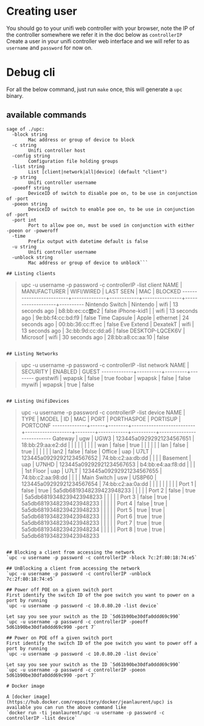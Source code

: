 # Creating user
You should go to your unifi web controller with your browser, note the IP of the controller somewhere we refer it in the doc below as `controllerIP`
Create a user in your unifi controller web interface and we will refer to as `username` and `password` for now on.

# Debug cli
For all the below command, just run `make` once, this will generate a `upc` binary.

## available commands
```
sage of ./upc:
  -block string
    	Mac address or group of device to block
  -c string
    	Unifi controller host
  -config string
    	Comfiguration file holding groups
  -list string
    	List [client|network|all|device] (default "client")
  -p string
    	Unifi controller username
  -poeoff string
    	DeviceID of switch to disable poe on, to be use in conjunction of -port
  -poeon string
    	DeviceID of switch to enable poe on, to be use in conjunction of -port
  -port int
    	Port to allow poe on, must be used in conjunction with either -poeon or -poweroff
  -time
    	Prefix output with datetime default is false
  -u string
    	Unifi controller username
  -unblock string
    	Mac address or group of device to unblock```

## Listing clients
```
> upc -u username -p password -c controllerIP -list client
          NAME          | MANUFACTURER | WIFI/WIRED |   LAST SEEN    |        MAC        | BLOCKED
-------------------------+--------------+------------+----------------+-------------------+----------
  Nintendo Switch        | Nintendo     | wifi       | 13 seconds ago | b8:bb:ec:cc:ab:e2 | false
  iPhone-kid1            |              | wifi       | 13 seconds ago | 9e:bb:f4:cc:bd:f9 | false
  Time Capsule           | Apple        | ethernet   | 24 seconds ago | 00:bb:36:cc:ff:ec | false
  Eve Extend             | DexatekT     | wifi       | 13 seconds ago | 3c:bb:9d:cc:dd:a6 | false
  DESKTOP-LQCEK6V        | Microsof     | wifi       | 30 seconds ago | 28:bb:a8:cc:aa:10 | false
```

## Listing Networks
```
> upc -u username -p password -c controllerIP -list network
     NAME    | SECURITY | ENABLED | GUEST
-------------+----------+---------+--------
  guestwifi  | wpapsk   | false   | true
  foobar     | wpapsk   | false   | false
  mywifi     | wpapsk   | true    | false
```

## Listing UnifiDevices
```
> upc -u username -p password -c controllerIP -list device
     NAME     | TYPE | MODEL  |            ID            |        MAC        |  PORT  | PORTHASPOE | PORTISUP |         PORTCONF
--------------+------+--------+--------------------------+-------------------+--------+------------+----------+---------------------------
  Gateway     | ugw  | UGW3   | 123445a09292921234567651 | 18:bb:29:aa:e2:dd |        |            |          |
              |      |        |                          |                   | wan    | false      | true     |
              |      |        |                          |                   | lan    | false      | true     |
              |      |        |                          |                   | lan2   | false      | false    |
  Office      | uap  | U7LT   | 123445a09292921234567652 | 74:bb:c2:aa:db:dd |        |            |          |
  Basement    | uap  | U7NHD  | 123445a09292921234567653 | b4:bb:e4:aa:f8:dd |        |            |          |
  1st Floor   | uap  | U7LT   | 123445a09292921234567655 | 74:bb:c2:aa:98:dd |        |            |          |
  Main Switch | usw  | US8P60 | 123445a09292921234567654 | 74:bb:c2:aa:0a:dd |        |            |          |
              |      |        |                          |                   | Port 1 | false      | true     | 5a5db6819348239423948233
              |      |        |                          |                   | Port 2 | false      | true     | 5a5db6819348239423948233
              |      |        |                          |                   | Port 3 | false      | true     | 5a5db6819348239423948233
              |      |        |                          |                   | Port 4 | false      | true     | 5a5db6819348239423948233
              |      |        |                          |                   | Port 5 | true       | true     | 5a5db6819348239423948233
              |      |        |                          |                   | Port 6 | true       | true     | 5a5db6819348239423948233
              |      |        |                          |                   | Port 7 | true       | true     | 5a5db6819348239423948234
              |      |        |                          |                   | Port 8 | true       | true     | 5a5db6819348239423948233
```

## Blocking a client from accessing the network
`upc -u username -p password -c controllerIP -block 7c:2f:80:18:74:e5`

## UnBlocking a client from accessing the network
`upc -u username -p password -c controllerIP -unblock 7c:2f:80:18:74:e5`

## Power off POE on a given switch port
First identify the switch ID of the poe switch you want to power on a port by running 
`upc -u username -p password -c 10.0.80.20 -list device`

Let say you see your switch as the ID `5d61b90be30dfa0ddd69c990`
`upc -u username -p password -c controllerIP -poeoff 5d61b90be30dfa0ddd69c990 -port 7`

## Power on POE off a given switch port
First identify the switch ID of the poe switch you want to power off a port by running 
`upc -u username -p password -c 10.0.80.20 -list device`

Let say you see your switch as the ID `5d61b90be30dfa0ddd69c990`
`upc -u username -p password -c controllerIP -poeon 5d61b90be30dfa0ddd69c990 -port 7`

# Docker image

A [docker image](https://hub.docker.com/repository/docker/jeanlaurent/upc) is available you can run the above command like 
`docker run -ti jeanlaurent/upc -u username -p password -c controllerIP -list device`
